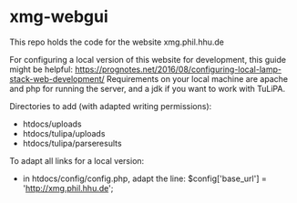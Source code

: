# xmg-webgui

This repo holds the code for the website xmg.phil.hhu.de 

For configuring a local version of this website for development, this guide might be helpful: https://prognotes.net/2016/08/configuring-local-lamp-stack-web-development/  Requirements on your local machine are apache and php for running the server, and a jdk if you want to work with TuLiPA.

Directories to add (with adapted writing permissions):
- htdocs/uploads
- htdocs/tulipa/uploads
- htdocs/tulipa/parseresults

To adapt all links for a local version:
- in htdocs/config/config.php, adapt the line:
    $config['base_url'] = 'http://xmg.phil.hhu.de';
